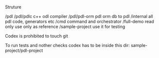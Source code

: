 Struture

/pdl
/pdl/pdlc c++ odl compiler
/pdl/pdl-orm pdl orm db to pdl 
/internal all pdl code, generators etc
/cmd command and orchestrator
/full-demo read only use only as reference
/sample-project use it for testing


Codex is prohibited to touch git

To run tests and nother checks codex has to be inside this dir:
sample-project/pdl-project
